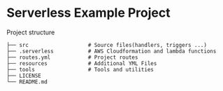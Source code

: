 # Serverless Example Project

Project structure

    ├── src                   # Source files(handlers, triggers ...)
    ├── .serverless           # AWS Cloudformation and lambda functions
    ├── routes.yml            # Project routes
    ├── resources             # Additional YML Files
    ├── tools                 # Tools and utilities
    ├── LICENSE
    └── README.md